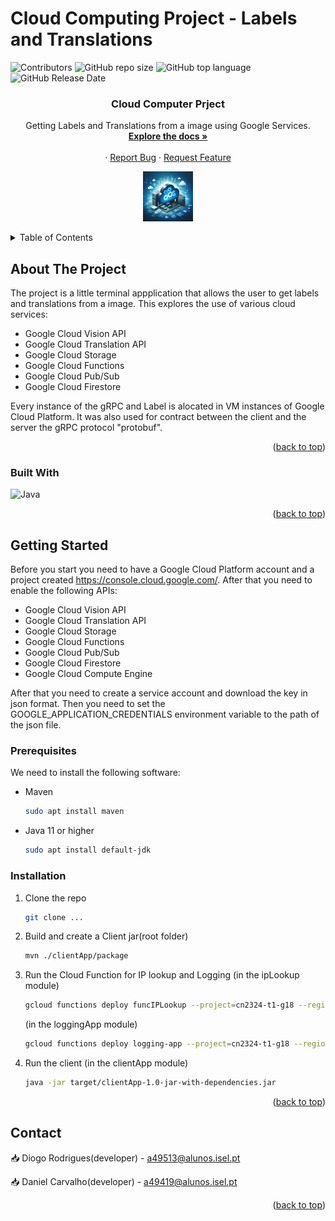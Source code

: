 # Cloud Computing Project - Labels and Translations

![Contributors](https://img.shields.io/github/contributors/Diogofmr/CloudProject-GoogleServices)
![GitHub repo size](https://img.shields.io/github/repo-size/Diogofmr/CloudProject-GoogleServices)
![GitHub top language](https://img.shields.io/github/languages/top/Diogofmr/CloudProject-GoogleServices)
![GitHub Release Date](https://img.shields.io/github/release-date/Diogofmr/CloudProject-GoogleServices)

<a name="readme-top"></a>

<h3 align="center">Cloud Computer Prject</h3>

  <p align="center">
    Getting Labels and Translations from a image using Google Services.
    <br />
    <a href="https://github.com/Diogofmr/CloudProject-GoogleServices"><strong>Explore the docs »</strong></a>
    <br />
    <br />
    ·
    <a href="https://github.com/Diogofmr/CloudProject-GoogleServices/issues">Report Bug</a>
    ·
    <a href="https://github.com/Diogofmr/CloudProject-GoogleServices/issues">Request Feature</a>
  </p>
</div>

<!-- Logo -->
<p align="center">
  <a href="https://www.bing.com/images/create/an-attractive-logo-for-a-cloud-computing-terminal-/1-6660776acc0646858569687789e24e23?id=XSutvlPSp%2fa3gJZp3u9kQw%3d%3d&view=detailv2&idpp=genimg&idpclose=1&thId=OIG1.3r4TA1qTX3pdZmfW2I2l&FORM=SYDBIC">
    <img src="./images/cloud-computing.jpg" alt="Logo" width="80" height="80">
  </a>
</p>

<!-- TABLE OF CONTENTS -->
<details>
  <summary>Table of Contents</summary>
  <ol>
    <li>
      <a href="#about-the-project">About The Project</a>
    </li>
    <li>
      <a href="#getting-started">Getting Started</a>
      <ul>
        <li><a href="#prerequisites">Prerequisites</a></li>
        <li><a href="#installation">Installation</a></li>
      </ul>
    </li>
    <li><a href="#contact">Contact</a></li>
  </ol>
</details>

<!-- ABOUT THE PROJECT -->

## About The Project

The project is a little terminal appplication that allows the user to get labels and translations from a image.
This explores the use of various cloud services:

- Google Cloud Vision API
- Google Cloud Translation API
- Google Cloud Storage
- Google Cloud Functions
- Google Cloud Pub/Sub
- Google Cloud Firestore

Every instance of the gRPC and Label is alocated in VM instances of Google Cloud Platform.
It was also used for contract between the client and the server the gRPC protocol "protobuf".

<p align="right">(<a href="#readme-top">back to top</a>)</p>

### Built With

![Java](https://img.shields.io/badge/java-%23ED8B00.svg?style=for-the-badge&logo=openjdk&logoColor=white)

<p align="right">(<a href="#readme-top">back to top</a>)</p>

<!-- GETTING STARTED -->

## Getting Started

Before you start you need to have a Google Cloud Platform account and a project created https://console.cloud.google.com/.
After that you need to enable the following APIs:

- Google Cloud Vision API
- Google Cloud Translation API
- Google Cloud Storage
- Google Cloud Functions
- Google Cloud Pub/Sub
- Google Cloud Firestore
- Google Cloud Compute Engine

After that you need to create a service account and download the key in json format.
Then you need to set the GOOGLE_APPLICATION_CREDENTIALS environment variable to the path of the json file.

### Prerequisites

We need to install the following software:

- Maven
  ```sh
  sudo apt install maven
  ```
- Java 11 or higher
  ```sh
  sudo apt install default-jdk
  ```

### Installation

1. Clone the repo

   ```sh
   git clone ...
   ```

2. Build and create a Client jar(root folder)

   ```sh
   mvn ./clientApp/package
   ```

3. Run the Cloud Function for IP lookup and Logging (in the ipLookup module)

   ```sh
   gcloud functions deploy funcIPLookup --project=cn2324-t1-g18 --region=europe-west1 --allow-unauthenticated --entry-point=ipLookup.Entrypoint --no-gen2 --runtime=java11 --trigger-http --source=target --service-account=backup-test-account@cn2324-t1-g18.iam.gserviceaccount.com --max-instances=3
   ```

   (in the loggingApp module)

   ```sh
   gcloud functions deploy logging-app --project=cn2324-t1-g18 --region=europe-west2  --entry-point=loggingApp.LoggingApp --no-gen2 --runtime=java11 --trigger-topic image-requests --source=target/deployment --service-account=cn-v2324-firestore-18@cn2324-t1-g18.iam.gserviceaccount.com
   ```

4. Run the client (in the clientApp module)
   ```sh
   java -jar target/clientApp-1.0-jar-with-dependencies.jar
   ```

<p align="right">(<a href="#readme-top">back to top</a>)</p>

<!-- CONTACT -->

## Contact

:inbox_tray: Diogo Rodrigues(developer) - [a49513@alunos.isel.pt](mailto:a49513@alunos.isel.pt)

:inbox_tray: Daniel Carvalho(developer) - [a49419@alunos.isel.pt](mailto:a49419@alunos.isel.pt)

<p align="right">(<a href="#readme-top">back to top</a>)</p>
